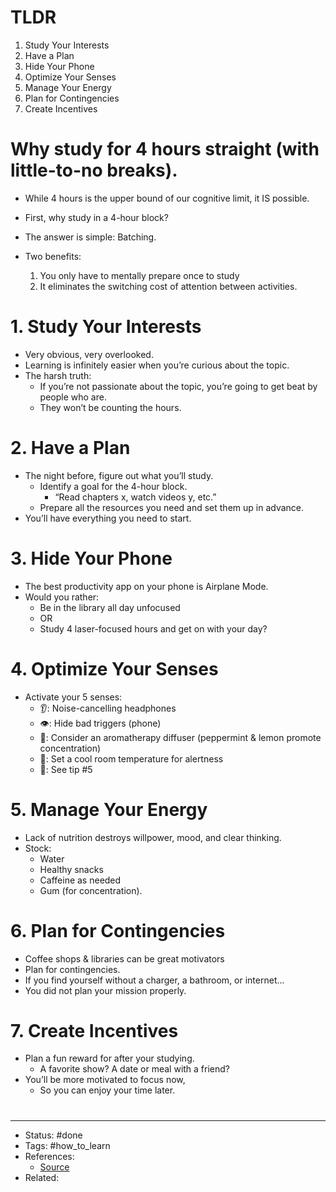 # TLDR
1. Study Your Interests
2. Have a Plan
3. Hide Your Phone
4. Optimize Your Senses
5. Manage Your Energy
6. Plan for Contingencies
7. Create Incentives

# Why study for 4 hours straight (with little-to-no breaks).
- While 4 hours is the upper bound of our cognitive limit, it IS possible.
- First, why study in a 4-hour block?
- The answer is simple: Batching.
- Two benefits:

	1. You only have to mentally prepare once to study
	2. It eliminates the switching cost of attention between activities.

# 1. Study Your Interests
- Very obvious, very overlooked.
- Learning is infinitely easier when you’re curious about the topic.
- The harsh truth:
	- If you’re not passionate about the topic, you’re going to get beat by people who are.
	- They won’t be counting the hours.

# 2. Have a Plan
- The night before, figure out what you’ll study.
	- Identify a goal for the 4-hour block.
		- “Read chapters x, watch videos y, etc.”
	- Prepare all the resources you need and set them up in advance.
- You’ll have everything you need to start.

# 3. Hide Your Phone
- The best productivity app on your phone is Airplane Mode.
- Would you rather:
	- Be in the library all day unfocused
	- OR
	- Study 4 laser-focused hours and get on with your day?

# 4. Optimize Your Senses
- Activate your 5 senses:
	- 👂: Noise-cancelling headphones
	- 👁️: Hide bad triggers (phone)
	- 👃: Consider an aromatherapy diffuser (peppermint & lemon promote concentration)
	- 👋: Set a cool room temperature for alertness
	- 👅: See tip #5

# 5. Manage Your Energy
- Lack of nutrition destroys willpower, mood, and clear thinking.
- Stock:
	- Water
	- Healthy snacks
	- Caffeine as needed
	- Gum (for concentration).

# 6. Plan for Contingencies
- Coffee shops & libraries can be great motivators
- Plan for contingencies.
- If you find yourself without a charger, a bathroom, or internet...
- You did not plan your mission properly.

# 7. Create Incentives
- Plan a fun reward for after your studying.
	- A favorite show? A date or meal with a friend?
- You’ll be more motivated to focus now,
	- So you can enjoy your time later.

#
---
- Status: #done
- Tags: #how_to_learn
- References:
	- [Source](https://twitter.com/SystemSunday/status/1597945039346622469)
- Related:
